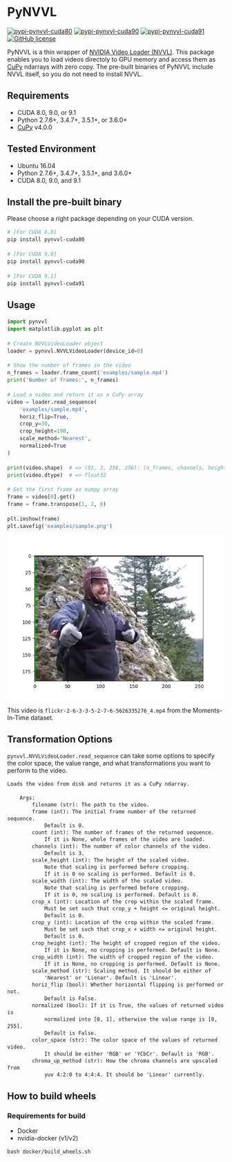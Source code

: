 PyNVVL
======
[![pypi-pynvvl-cuda80](https://img.shields.io/pypi/v/pynvvl-cuda80.svg)](https://pypi.org/project/pynvvl-cuda80)
[![pypi-pynvvl-cuda90](https://img.shields.io/pypi/v/pynvvl-cuda90.svg)](https://pypi.org/project/pynvvl-cuda90)
[![pypi-pynvvl-cuda91](https://img.shields.io/pypi/v/pynvvl-cuda91.svg)](https://pypi.org/project/pynvvl-cuda91)
[![GitHub license](https://img.shields.io/github/license/mitmul/pynvvl.svg)](https://github.com/mitmul/pynvvl)

PyNVVL is a thin wrapper of [NVIDIA Video Loader (NVVL)](https://github.com/NVIDIA/nvvl). This package enables you to load videos directoly to GPU memory and access them as [CuPy](https://github.com/cupy/cupy) ndarrays with zero copy. The pre-built binaries of PyNVVL include NVVL itself, so you do not need to install NVVL.

## Requirements

- CUDA 8.0, 9.0, or 9.1
- Python 2.7.6+, 3.4.7+, 3.5.1+, or 3.6.0+
- [CuPy](https://github.com/cupy/cupy) v4.0.0

## Tested Environment

- Ubuntu 16.04
- Python 2.7.6+, 3.4.7+, 3.5.1+, and 3.6.0+
- CUDA 8.0, 9.0, and 9.1

## Install the pre-built binary

Please choose a right package depending on your CUDA version.

```bash
# [For CUDA 8.0]
pip install pynvvl-cuda80

# [For CUDA 9.0]
pip install pynvvl-cuda90

# [For CUDA 9.1]
pip install pynvvl-cuda91
```

## Usage

```python
import pynvvl
import matplotlib.pyplot as plt

# Create NVVLVideoLoader object
loader = pynvvl.NVVLVideoLoader(device_id=0)

# Show the number of frames in the video
n_frames = loader.frame_count('examples/sample.mp4')
print('Number of frames:', n_frames)

# Load a video and return it as a CuPy array
video = loader.read_sequence(
    'examples/sample.mp4',
    horiz_flip=True,
    crop_y=30,
    crop_height=190,
    scale_method='Nearest',
    normalized=True
)

print(video.shape)  # => (91, 3, 256, 256): (n_frames, channels, height, width)
print(video.dtype)  # => float32

# Get the first frame as numpy array
frame = video[0].get()
frame = frame.transpose(1, 2, 0)

plt.imshow(frame)
plt.savefig('examples/sample.png')
```

![](examples/sample.png)

This video is `flickr-2-6-3-3-5-2-7-6-5626335276_4.mp4` from the Moments-In-Time dataset.

## Transformation Options

`pynvvl.NVVLVideoLoader.read_sequence` can take some options to specify the color space, the value range, and what transformations you want to perform to the video.

```
Loads the video from disk and returns it as a CuPy ndarray.

    Args:
        filename (str): The path to the video.
        frame (int): The initial frame number of the returned sequence.
            Default is 0.
        count (int): The number of frames of the returned sequence.
            If it is None, whole frames of the video are loaded.
        channels (int): The number of color channels of the video.
            Default is 3.
        scale_height (int): The height of the scaled video.
            Note that scaling is performed before cropping.
            If it is 0 no scaling is performed. Default is 0.
        scale_width (int): The width of the scaled video.
            Note that scaling is performed before cropping.
            If it is 0, no scaling is performed. Default is 0.
        crop_x (int): Location of the crop within the scaled frame.
            Must be set such that crop_y + height <= original height.
            Default is 0.
        crop_y (int): Location of the crop within the scaled frame.
            Must be set such that crop_x + width <= original height.
            Default is 0.
        crop_height (int): The height of cropped region of the video.
            If it is None, no cropping is performed. Default is None.
        crop_width (int): The width of cropped region of the video.
            If it is None, no cropping is performed. Default is None.
        scale_method (str): Scaling method. It should be either of
            'Nearest' or 'Lienar'. Default is 'Linear'.
        horiz_flip (bool): Whether horizontal flipping is performed or not.
            Default is False.
        normalized (bool): If it is True, the values of returned video is
            normalized into [0, 1], otherwise the value range is [0, 255].
            Default is False.
        color_space (str): The color space of the values of returned video.
            It should be either 'RGB' or 'YCbCr'. Default is 'RGB'.
        chroma_up_method (str): How the chroma channels are upscaled from
            yuv 4:2:0 to 4:4:4. It should be 'Linear' currently.
```

## How to build wheels

### Requirements for build

- Docker
- nvidia-docker (v1/v2)

```
bash docker/build_wheels.sh
```
